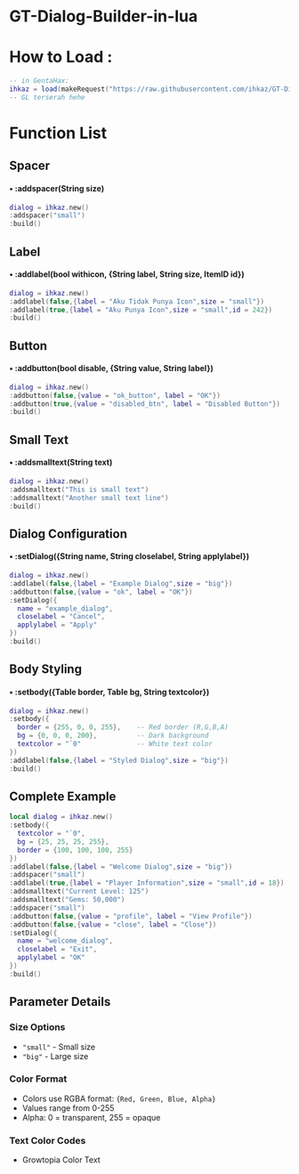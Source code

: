 # GT-Dialog-Builder-in-lua


# How to Load :
```lua
-- in GentaHax:
ihkaz = load(makeRequest("https://raw.githubusercontent.com/ihkaz/GT-Dialog-Builder-in-lua/refs/heads/main/DialogBuilder.lua","GET"))()
-- GL terserah hehe
```
# Function List

## Spacer
#### • :addspacer(String size)
```lua
dialog = ihkaz.new()
:addspacer("small")
:build()
```

## Label
#### • :addlabel(bool withicon, {String label, String size, ItemID id})
```lua
dialog = ihkaz.new()
:addlabel(false,{label = "Aku Tidak Punya Icon",size = "small"})
:addlabel(true,{label = "Aku Punya Icon",size = "small",id = 242})
:build()
```

## Button
#### • :addbutton(bool disable, {String value, String label})
```lua
dialog = ihkaz.new()
:addbutton(false,{value = "ok_button", label = "OK"})
:addbutton(true,{value = "disabled_btn", label = "Disabled Button"})
:build()
```

## Small Text
#### • :addsmalltext(String text)
```lua
dialog = ihkaz.new()
:addsmalltext("This is small text")
:addsmalltext("Another small text line")
:build()
```

## Dialog Configuration
#### • :setDialog({String name, String closelabel, String applylabel})
```lua
dialog = ihkaz.new()
:addlabel(false,{label = "Example Dialog",size = "big"})
:addbutton(false,{value = "ok", label = "OK"})
:setDialog({
  name = "example_dialog",
  closelabel = "Cancel", 
  applylabel = "Apply"
})
:build()
```

## Body Styling
#### • :setbody({Table border, Table bg, String textcolor})
```lua
dialog = ihkaz.new()
:setbody({
  border = {255, 0, 0, 255},    -- Red border (R,G,B,A)
  bg = {0, 0, 0, 200},          -- Dark background
  textcolor = "`0"              -- White text color
})
:addlabel(false,{label = "Styled Dialog",size = "big"})
:build()
```

## Complete Example
```lua
local dialog = ihkaz.new()
:setbody({
  textcolor = "`0",
  bg = {25, 25, 25, 255},
  border = {100, 100, 100, 255}
})
:addlabel(false,{label = "Welcome Dialog",size = "big"})
:addspacer("small")
:addlabel(true,{label = "Player Information",size = "small",id = 18})
:addsmalltext("Current Level: 125")
:addsmalltext("Gems: 50,000")
:addspacer("small")
:addbutton(false,{value = "profile", label = "View Profile"})
:addbutton(false,{value = "close", label = "Close"})
:setDialog({
  name = "welcome_dialog",
  closelabel = "Exit",
  applylabel = "OK"
})
:build()
```

## Parameter Details

### Size Options
- `"small"` - Small size
- `"big"` - Large size

### Color Format
- Colors use RGBA format: `{Red, Green, Blue, Alpha}`
- Values range from 0-255
- Alpha: 0 = transparent, 255 = opaque

### Text Color Codes
- Growtopia Color Text